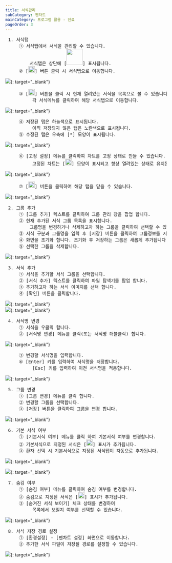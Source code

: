 ```yaml
---
title: 서식관리
subCategory: 펜차트
mainCategory: 프로그램 활용 - 진료
pageOrder: 3
---
```


<pre>
 <t2><bold>1. 서식탭</bold></t2>
     ① 서식탭에서 서식을 관리할 수 있습니다.
         서식탭은 상단에 [<img src="/images/{{page.url}}_btn_1.png" width="50">] 표시됩니다.
     ② [<img src="/images/{{page.url}}_btn_2.png" width="20">] 버튼 클릭 시 서식탭으로 이동합니다.
</pre>

[![](/images/{{page.url}}_1.png)](/images/{{page.url}}_1.png){: target="_blank"}

<pre>
     ③ [<img src="/images/{{page.url}}_btn_3.png" width="20">] 버튼을 클릭 시 현재 열려있는 서식을 목록으로 볼 수 있습니다.
          각 서식메뉴를 클릭하여 해당 서식탭으로 이동합니다.
</pre>

[![](/images/{{page.url}}_2.png)](/images/{{page.url}}_2.png){: target="_blank"}

<pre>
     ④ 저장된 탭은 하늘색으로 표시됩니다.
          아직 저장되지 않은 탭은 노란색으로 표시됩니다.
     ⑤ 수정된 탭은 우측에 [*] 모양이 표시됩니다.
</pre>

[![](/images/{{page.url}}_3.png)](/images/{{page.url}}_3.png){: target="_blank"}

<pre>
     ⑥ [고정 설정] 메뉴를 클릭하여 차트를 고정 상태로 만들 수 있습니다.
          고정된 차트는 [<img src="/images/{{page.url}}_btn_4.png" width="20">] 모양이 표시되고 항상 열려있는 상태로 유지됩니다.
</pre>

[![](/images/{{page.url}}_4.png)](/images/{{page.url}}_4.png){: target="_blank"}

<pre>
     ⑦ [<img src="/images/{{page.url}}_btn_5.png" width="20">] 버튼을 클릭하여 해당 탭을 닫을 수 있습니다.
</pre>

[![](/images/{{page.url}}_5.png)](/images/{{page.url}}_5.png){: target="_blank"}

<pre>
 <t2><bold>2. 그룹 추가</bold></t2>
     ① [그룹 추가] 텍스트를 클릭하여 그룹 관리 창을 팝업 합니다.
     ② 현재 추가된 서식 그룹 목록을 표시합니다.
         그룹명을 변경하거나 삭제하고자 하는 그룹을 클릭하여 선택할 수 있습니다.
     ③ 서식 구분과 그룹명을 입력 후 [저장] 버튼을 클릭하여 그룹정보를 저장합니다.
     ④ 화면을 초기화 합니다. 초기화 후 저장하는 그룹은 새롭게 추가됩니다.
     ⑤ 선택한 그룹을 삭제합니다.
</pre>

[![](/images/{{page.url}}_6.png)](/images/{{page.url}}_6.png){: target="_blank"}

<pre>
 <t2><bold>3. 서식 추가</bold></t2>
     ① 서식을 추가할 서식 그룹을 선택합니다.
     ② [서식 추가] 텍스트를 클릭하여 파일 탐색기를 팝업 합니다.
     ③ 추가하고자 하는 서식 이미지를 선택 합니다.
     ④ [확인] 버튼을 클릭합니다.
</pre>

[![](/images/{{page.url}}_7.png)](/images/{{page.url}}_7.png){: target="_blank"}
<br>
[![](/images/{{page.url}}_8.png)](/images/{{page.url}}_8.png){: target="_blank"}

<pre>
 <t2><bold>4. 서식명 변경</bold></t2>
     ① 서식을 우클릭 합니다.
     ② [서식명 변경] 메뉴를 클릭(또는 서식명 더블클릭) 합니다.
</pre>

[![](/images/{{page.url}}_9.png)](/images/{{page.url}}_9.png){: target="_blank"}

<pre>
     ③ 변경할 서식명을 입력합니다.
     ④ [Enter] 키를 입력하여 서식명을 저장합니다.
          [Esc] 키를 입력하여 이전 서식명을 적용합니다.
</pre>

[![](/images/{{page.url}}_10.png)](/images/{{page.url}}_10.png){: target="_blank"}

<pre>
 <t2><bold>5. 그룹 변경</bold></t2>
     ① [그룹 변경] 메뉴를 클릭 합니다.
     ② 변경할 그룹을 선택합니다.
     ③ [저장] 버튼을 클릭하여 그룹을 변경 합니다.
</pre>

[![](/images/{{page.url}}_11.png)](/images/{{page.url}}_11.png){: target="_blank"}

<pre>
 <t2><bold>6. 기본 서식 여부</bold></t2>
     ① [기본서식 여부] 메뉴를 클릭 하여 기본서식 여부를 변경합니다.
     ② 기본서식으로 지정된 서식은 [<img src="/images/{{page.url}}_btn_6.png" width="20">] 표시가 추가됩니다.
     ③ 환자 선택 시 기본서식으로 지정된 서식탭이 자동으로 추가됩니다.
</pre>

[![](/images/{{page.url}}_12.png)](/images/{{page.url}}_12.png){: target="_blank"}

[![](/images/{{page.url}}_13.png)](/images/{{page.url}}_13.png){: target="_blank"}

<pre>
 <t2><bold>7. 숨김 여부</bold></t2>
     ① [숨김 여부] 메뉴를 클릭하여 숨김 여부를 변경합니다.
     ② 숨김으로 지정된 서식은 [<img src="/images/{{page.url}}_btn_7.png" width="20">] 표시가 추가됩니다.
     ③ [숨겨진 서식 보이기] 체크 상태를 변경하여
          목록에서 보일지 여부를 선택할 수 있습니다.
</pre>

[![](/images/{{page.url}}_14.png)](/images/{{page.url}}_14.png){: target="_blank"}

<pre>
 <t2><bold>8. 서식 저장 경로 설정</bold></t2>
     ① [환경설정] - [펜차트 설정] 화면으로 이동합니다.
     ② 추가한 서식 파일이 저장될 경로를 설정할 수 있습니다.
</pre>

[![](/images/{{page.url}}_15.png)](/images/{{page.url}}_15.png){: target="_blank"}